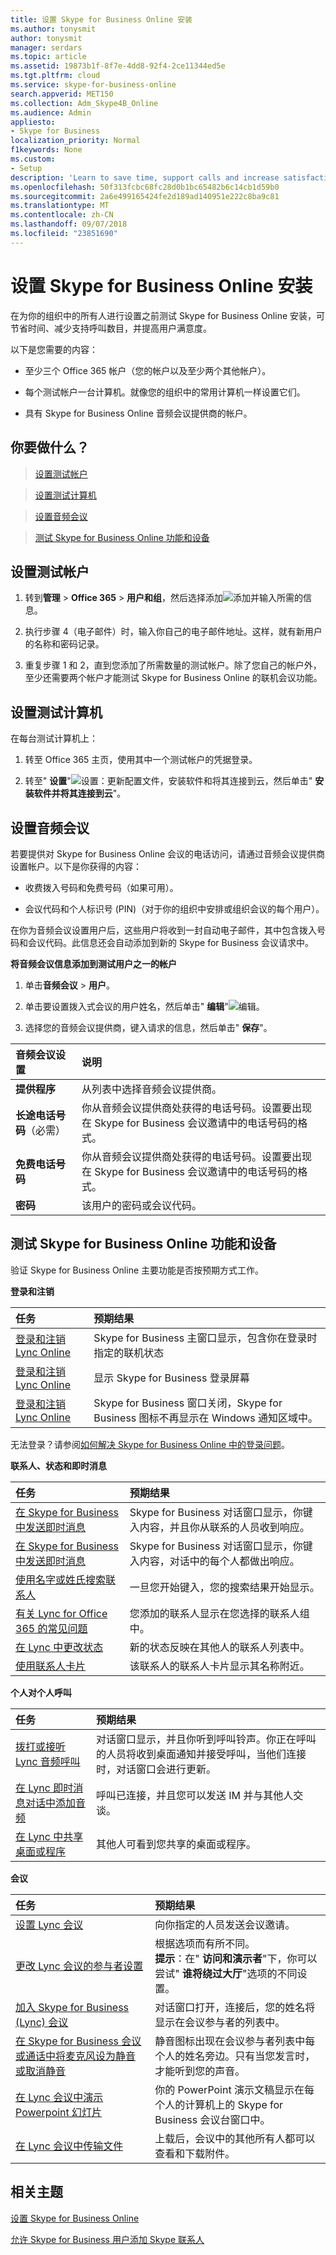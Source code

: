 ```yaml
---
title: 设置 Skype for Business Online 安装
ms.author: tonysmit
author: tonysmit
manager: serdars
ms.topic: article
ms.assetid: 19873b1f-8f7e-4dd8-92f4-2ce11344ed5e
ms.tgt.pltfrm: cloud
ms.service: skype-for-business-online
search.appverid: MET150
ms.collection: Adm_Skype4B_Online
ms.audience: Admin
appliesto:
- Skype for Business
localization_priority: Normal
f1keywords: None
ms.custom:
- Setup
description: 'Learn to save time, support calls and increase satisfaction by setting up test accounts and computers, and testing dial-in conferencing, online features such as person-to-person calls, conferencing, and sign in and out. '
ms.openlocfilehash: 50f313fcbc68fc28d0b1bc65482b6c14cb1d59b0
ms.sourcegitcommit: 2a6e499165424fe2d189ad140951e222c8ba9c81
ms.translationtype: MT
ms.contentlocale: zh-CN
ms.lasthandoff: 09/07/2018
ms.locfileid: "23851690"
---
```

# <a name="test-your-skype-for-business-online-installation"></a>设置 Skype for Business Online 安装

在为你的组织中的所有人进行设置之前测试 Skype for Business Online 安装，可节省时间、减少支持呼叫数目，并提高用户满意度。

以下是您需要的内容：

- 至少三个 Office 365 帐户（您的帐户以及至少两个其他帐户）。

- 每个测试帐户一台计算机。就像您的组织中的常用计算机一样设置它们。

- 具有 Skype for Business Online 音频会议提供商的帐户。

## <a name="what-do-you-want-to-do"></a>你要做什么？

> [设置测试帐户](test-your-skype-for-business-online-installation.md#__toc328126910)

> [设置测试计算机](test-your-skype-for-business-online-installation.md#__toc328126911)

> [设置音频会议](test-your-skype-for-business-online-installation.md#__toc328126912)

> [测试 Skype for Business Online 功能和设备](test-your-skype-for-business-online-installation.md#__toc328126913)

## <a name="set-up-test-accounts"></a>设置测试帐户
<a name="__toc328126910"> </a>

1. 转到**管理** > **Office 365** > **用户和组**，然后选择添加![添加](../images/328ffb57-5f31-430a-b653-4a6b8e76d338.png)并输入所需的信息。

2. 执行步骤 4（电子邮件）时，输入你自己的电子邮件地址。这样，就有新用户的名称和密码记录。

3. 重复步骤 1 和 2，直到您添加了所需数量的测试帐户。除了您自己的帐户外，至少还需要两个帐户才能测试 Skype for Business Online 的联机会议功能。

## <a name="set-up-test-computers"></a>设置测试计算机
<a name="__toc328126911"> </a>

在每台测试计算机上：

1. 转至 Office 365 主页，使用其中一个测试帐户的凭据登录。

2. 转至" **设置**"![设置：更新配置文件，安装软件和将其连接到云](../images/4b83e9cb-c7e4-46c8-b3d1-cfee017123ae.png)，然后单击" **安装软件并将其连接到云**"。

## <a name="set-up-audio-conferencing"></a>设置音频会议
<a name="__toc328126912"> </a>

若要提供对 Skype for Business Online 会议的电话访问，请通过音频会议提供商设置帐户。以下是你获得的内容：

- 收费拨入号码和免费号码（如果可用）。

- 会议代码和个人标识号 (PIN)（对于你的组织中安排或组织会议的每个用户）。

在你为音频会议设置用户后，这些用户将收到一封自动电子邮件，其中包含拨入号码和会议代码。此信息还会自动添加到新的 Skype for Business 会议请求中。

 **将音频会议信息添加到测试用户之一的帐户**

1. 单击**音频会议** > **用户**。

2. 单击要设置拨入式会议的用户姓名，然后单击" **编辑**"![编辑](../images/2f8948c1-e4f3-4022-b9cd-37fed066056e.png)。

3. 选择您的音频会议提供商，键入请求的信息，然后单击" **保存**"。

|**音频会议设置**|**说明**|
|:-----|:-----|
|**提供程序** <br/> |从列表中选择音频会议提供商。  <br/> |
|**长途电话号码**（必需） <br/> |你从音频会议提供商处获得的电话号码。设置要出现在 Skype for Business 会议邀请中的电话号码的格式。  <br/> |
|**免费电话号码** <br/> |你从音频会议提供商处获得的电话号码。设置要出现在 Skype for Business 会议邀请中的电话号码的格式。  <br/> |
|**密码** <br/> |该用户的密码或会议代码。  <br/> |

## <a name="test-skype-for-business-online-features-and-devices"></a>测试 Skype for Business Online 功能和设备
<a name="__toc328126913"> </a>

验证 Skype for Business Online 主要功能是否按预期方式工作。

 **登录和注销**

|**任务**|**预期结果**|
|:-----|:-----|
|[登录和注销 Lync Online](https://support.office.com/article/1f0fb5f3-102e-4397-a5c4-f878cc0009d6) <br/> |Skype for Business 主窗口显示，包含你在登录时指定的联机状态  <br/> |
|[登录和注销 Lync Online](https://support.office.com/article/1f0fb5f3-102e-4397-a5c4-f878cc0009d6) <br/> |显示 Skype for Business 登录屏幕  <br/> |
|[登录和注销 Lync Online](https://support.office.com/article/1f0fb5f3-102e-4397-a5c4-f878cc0009d6) <br/> |Skype for Business 窗口关闭，Skype for Business 图标不再显示在 Windows 通知区域中。  <br/> |

无法登录？请参阅[如何解决 Skype for Business Online 中的登录问题](https://support.microsoft.com/kb/2541980)。

 **联系人、状态和即时消息**

|**任务**|**预期结果**|
|:-----|:-----|
|[在 Skype for Business 中发送即时消息](https://support.office.com/article/b3aefb9b-dec8-4be8-a1ee-1eab12144d05) <br/> |Skype for Business 对话窗口显示，你键入内容，并且你从联系的人员收到响应。  <br/> |
|[在 Skype for Business 中发送即时消息](https://support.office.com/article/b3aefb9b-dec8-4be8-a1ee-1eab12144d05) <br/> |Skype for Business 对话窗口显示，你键入内容，对话中的每个人都做出响应。  <br/> |
|[使用名字或姓氏搜索联系人](https://support.office.live.com/article/29fa2061-f679-4e0d-902d-736b67774c8b#BKMK_ContactsFAQ) <br/> |一旦您开始键入，您的搜索结果开始显示。  <br/> |
|[有关 Lync for Office 365 的常见问题](https://support.office.com/article/29fa2061-f679-4e0d-902d-736b67774c8b.aspx#BKMK_ContactsFAQ) <br/> |您添加的联系人显示在您选择的联系人组中。  <br/> |
|[在 Lync 中更改状态](https://support.office.com/article/ef8998cc-7801-4b62-81ba-9a2c1630f9e5) <br/> |新的状态反映在其他人的联系人列表中。  <br/> |
|[使用联系人卡片](https://support.office.com/article/19870880-FC90-46B0-9C60-C398518E9FBC) <br/> |该联系人的联系人卡片显示其名称附近。  <br/> |

 **个人对个人呼叫**

|**任务**|**预期结果**|
|:-----|:-----|
|[拨打或接听 Lync 音频呼叫](https://support.office.com/article/39342f16-4d16-44de-a806-0b2b566f3886) <br/> |对话窗口显示，并且你听到呼叫铃声。你正在呼叫的人员将收到桌面通知并接受呼叫，当他们连接时，对话窗口会进行更新。  <br/> |
|[在 Lync 即时消息对话中添加音频](https://support.office.com/article/21a098b2-63f1-4205-a9aa-532b6a67ea92) <br/> |呼叫已连接，并且您可以发送 IM 并与其他人交谈。  <br/> |
|[在 Lync 中共享桌面或程序](https://support.office.com/article/33aaa965-eb32-42a9-8a9b-cdfffa364842) <br/> |其他人可看到您共享的桌面或程序。  <br/> |

 **会议**

|**任务**|**预期结果**|
|:-----|:-----|
|[设置 Lync 会议](https://support.office.com/article/258f9d20-f06c-49a4-a77f-7f5ac635bb5d) <br/> |向你指定的人员发送会议邀请。  <br/> |
|[更改 Lync 会议的参与者设置](https://support.office.com/article/cee2aa78-d878-4a63-ad33-9c249fceced9) <br/> |根据选项而有所不同。  <br/> **提示**：在" **访问和演示者**"下，你可以尝试" **谁将绕过大厅**"选项的不同设置。 <br/> |
|[加入 Skype for Business (Lync) 会议](https://support.office.com/article/538716dc-f4f2-48c2-af96-587c62387b87) <br/> |对话窗口打开，连接后，您的姓名将显示在会议参与者的列表中。  <br/> |
|[在 Skype for Business 会议或通话中将麦克风设为静音或取消静音](https://support.office.com/article/47399948-db7f-4ee5-8e61-53a94bb97704) <br/> |静音图标出现在会议参与者列表中每个人的姓名旁边。只有当您发言时，才能听到您的声音。  <br/> |
|[在 Lync 会议中演示 Powerpoint 幻灯片](https://support.office.com/article/3910a2b2-01df-4b97-9451-322b598ede7e) <br/> |你的 PowerPoint 演示文稿显示在每个人的计算机上的 Skype for Business 会议台窗口中。  <br/> |
|[在 Lync 会议中传输文件](https://support.office.com/article/f6942910-bc1d-4a48-bf18-385778f08088) <br/> |上载后，会议中的其他所有人都可以查看和下载附件。  <br/> |

## <a name="related-topics"></a>相关主题
[设置 Skype for Business Online](set-up-skype-for-business-online.md)

[允许 Skype for Business 用户添加 Skype 联系人](let-skype-for-business-users-add-skype-contacts.md)


